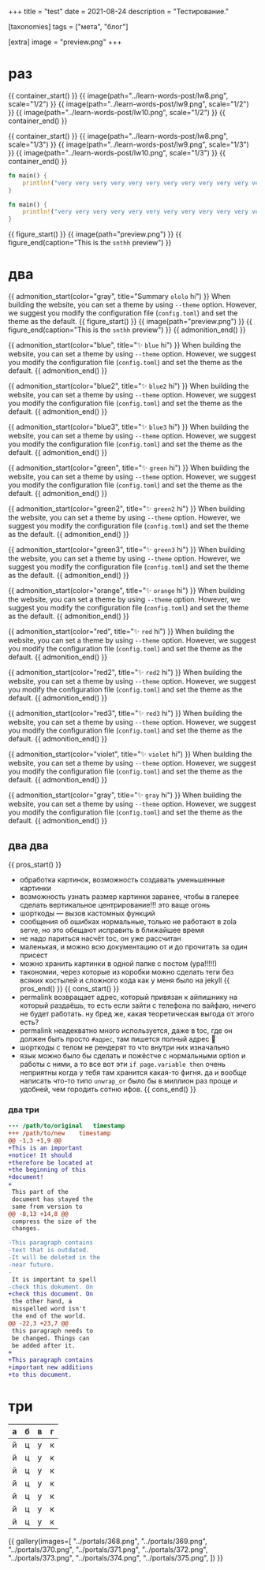 +++
title = "test"
date = 2021-08-24
description = "Тестирование."

[taxonomies]
tags = ["мета", "блог"]

[extra]
image = "preview.png"
+++

# раз

{{ container_start() }}
{{ image(path="../learn-words-post/lw8.png", scale="1/2") }}
{{ image(path="../learn-words-post/lw9.png", scale="1/2") }}
{{ image(path="../learn-words-post/lw10.png", scale="1/2") }}
{{ container_end() }}

{{ container_start() }}
{{ image(path="../learn-words-post/lw8.png", scale="1/3") }}
{{ image(path="../learn-words-post/lw9.png", scale="1/3") }}
{{ image(path="../learn-words-post/lw10.png", scale="1/3") }}
{{ container_end() }}

```rust
fn main() {
    println!("very very very very very very very very very very very very very very very very very very very very very very very very very very very very very very very very very very very very very very very very very very very very very very very very very very very very very very very very very very long line, {}", "hello world");
}
```

```rust
fn main() {
    println!("very very very very very very very very very very very very very very very very very very very very very very very very very very very very very very very very very very very very very very very very very very very very very very very very very very very very very very very very very very long line, {}", "hello world");
}
```

{{ figure_start() }}
{{ image(path="preview.png") }}
{{ figure_end(caption="This is the `snthh` preview") }}

<!-- disable_counting -->
<!-- enable_counting -->

# два

{{ admonition_start(color="gray", title="Summary `ololo` hi") }}
When building the website, you can set a theme by using `--theme` option. However, we suggest you modify the 
configuration file (`config.toml`) and set the theme as the default.
{{ figure_start() }}
{{ image(path="preview.png") }}
{{ figure_end(caption="This is the `snthh` preview") }}
{{ admonition_end() }}

{{ admonition_start(color="blue", title="✨ `blue` hi") }}
When building the website, you can set a theme by using `--theme` option. However, we suggest you modify the 
configuration file (`config.toml`) and set the theme as the default.
{{ admonition_end() }}

{{ admonition_start(color="blue2", title="✨ `blue2` hi") }}
When building the website, you can set a theme by using `--theme` option. However, we suggest you modify the 
configuration file (`config.toml`) and set the theme as the default.
{{ admonition_end() }}

{{ admonition_start(color="blue3", title="✨ `blue3` hi") }}
When building the website, you can set a theme by using `--theme` option. However, we suggest you modify the 
configuration file (`config.toml`) and set the theme as the default.
{{ admonition_end() }}

{{ admonition_start(color="green", title="✨ `green` hi") }}
When building the website, you can set a theme by using `--theme` option. However, we suggest you modify the 
configuration file (`config.toml`) and set the theme as the default.
{{ admonition_end() }}

{{ admonition_start(color="green2", title="✨ `green2` hi") }}
When building the website, you can set a theme by using `--theme` option. However, we suggest you modify the 
configuration file (`config.toml`) and set the theme as the default.
{{ admonition_end() }}

{{ admonition_start(color="green3", title="✨ `green3` hi") }}
When building the website, you can set a theme by using `--theme` option. However, we suggest you modify the 
configuration file (`config.toml`) and set the theme as the default.
{{ admonition_end() }}

{{ admonition_start(color="orange", title="✨ `orange` hi") }}
When building the website, you can set a theme by using `--theme` option. However, we suggest you modify the 
configuration file (`config.toml`) and set the theme as the default.
{{ admonition_end() }}

{{ admonition_start(color="red", title="✨ `red` hi") }}
When building the website, you can set a theme by using `--theme` option. However, we suggest you modify the 
configuration file (`config.toml`) and set the theme as the default.
{{ admonition_end() }}

{{ admonition_start(color="red2", title="✨ `red2` hi") }}
When building the website, you can set a theme by using `--theme` option. However, we suggest you modify the 
configuration file (`config.toml`) and set the theme as the default.
{{ admonition_end() }}

{{ admonition_start(color="red3", title="✨ `red3` hi") }}
When building the website, you can set a theme by using `--theme` option. However, we suggest you modify the 
configuration file (`config.toml`) and set the theme as the default.
{{ admonition_end() }}

{{ admonition_start(color="violet", title="✨ `violet` hi") }}
When building the website, you can set a theme by using `--theme` option. However, we suggest you modify the 
configuration file (`config.toml`) and set the theme as the default.
{{ admonition_end() }}

{{ admonition_start(color="gray", title="✨ `gray` hi") }}
When building the website, you can set a theme by using `--theme` option. However, we suggest you modify the 
configuration file (`config.toml`) and set the theme as the default.
{{ admonition_end() }}

## два два

{{ pros_start() }}
* обработка картинок, возможность создавать уменьшенные картинки
* возможность узнать размер картинки заранее, чтобы в галерее сделать вертикальное центрирование!!! это ваще огонь
* шорткоды — вызов кастомных функций
* сообщения об ошибках нормальные, только не работают в zola serve, но это обещают исправить в ближайшее время
* не надо париться насчёт toc, он уже рассчитан
* маленькая, и можно всю документацию от и до прочитать за один присест
* можно хранить картинки в одной папке с постом (ура!!!!!)
* такономии, через которые из коробки можно сделать теги без всяких костылей и сложного кода как у меня было на jekyll
{{ pros_end() }}
{{ cons_start() }}
* permalink возвращает адрес, который привязан к айпишнику на который раздаёшь, то есть если зайти с телефона по вайфаю, ничего не будет работать. ну бред же, какая теоретическая выгода от этого есть?
* permalink неадекватно много используется, даже в toc, где он должен быть просто `#адрес`, там пишется полный адрес :facepalm:
* шорткоды с телом не рендерят то что внутри них изначально
* язык можно было бы сделать и пожёстче с нормальными option и работы с ними, а то все вот эти `if page.variable then` очень неприятны когда у тебя там хранится какая-то фигня. да и вообще написать что-то типо `unwrap_or` было бы в миллион раз проще и удобней, чем городить сотню ифов.
{{ cons_end() }}

### два три

```diff
--- /path/to/original	timestamp
+++ /path/to/new	timestamp
@@ -1,3 +1,9 @@
+This is an important
+notice! It should
+therefore be located at
+the beginning of this
+document!
+
 This part of the
 document has stayed the
 same from version to
@@ -8,13 +14,8 @@
 compress the size of the
 changes.

-This paragraph contains
-text that is outdated.
-It will be deleted in the
-near future.
-
 It is important to spell
-check this dokument. On
+check this document. On
 the other hand, a
 misspelled word isn't
 the end of the world.
@@ -22,3 +23,7 @@
 this paragraph needs to
 be changed. Things can
 be added after it.
+
+This paragraph contains
+important new additions
+to this document.
```

# три

|а|б|в|г|
|-|-|-|-|
|й|ц|у|к|
|й|ц|у|к|
|й|ц|у|к|
|й|ц|у|к|
|й|ц|у|к|
|й|ц|у|к|
|й|ц|у|к|

{{ gallery(images=[
    "../portals/368.png", 
    "../portals/369.png", 
    "../portals/370.png", 
    "../portals/371.png", 
    "../portals/372.png", 
    "../portals/373.png", 
    "../portals/374.png", 
    "../portals/375.png",
]) }}